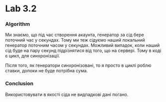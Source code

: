 # Lab 3.2

### Algorithm

Ми знаємо, що під час створення акаунта, генератор за сід бере поточний час у секундах. Тому ми теж сідуємо наший локальний генератор поточним часом у секундах. Можливий випадок, коли наший сід буде на пару секунд підрізнятися від того, що на сервері. Тому в коді є цикл, для синхронізації.

Після того, як генератори синхронізовані, то я просто в циклі роблю ставки, допоки не буде потрібна сума.

### Conclusion

Використовувати в якості сіда не видпадкові дані погано.
